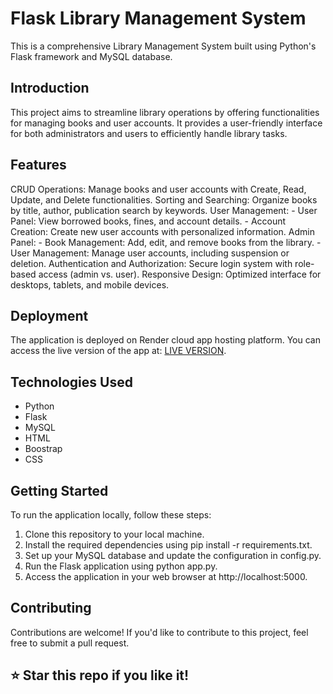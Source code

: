 # Flask Library Management System

This is a comprehensive Library Management System built using Python's Flask framework and MySQL database.

## Introduction

This project aims to streamline library operations by offering functionalities for managing books and user accounts. It provides a user-friendly interface for both administrators and users to efficiently handle library tasks.

## Features

  CRUD Operations: Manage books and user accounts with Create, Read, Update, and Delete functionalities.
  Sorting and Searching: Organize books by title, author, publication search by keywords.
  User Management:
    - User Panel: View borrowed books, fines, and account details.
    - Account Creation: Create new user accounts with personalized information.
  Admin Panel:
    - Book Management: Add, edit, and remove books from the library.
    - User Management: Manage user accounts, including suspension or deletion.
  Authentication and Authorization: Secure login system with role-based access (admin vs. user).
  Responsive Design: Optimized interface for desktops, tablets, and mobile devices.

## Deployment

The application is deployed on Render cloud app hosting platform. You can access the live version of the app at: [LIVE VERSION](https://lms-by-vinz.onrender.com).


## Technologies Used

- Python
- Flask
- MySQL
- HTML
- Boostrap
- CSS

## Getting Started

To run the application locally, follow these steps:

1. Clone this repository to your local machine.
2. Install the required dependencies using pip install -r requirements.txt.
3. Set up your MySQL database and update the configuration in config.py.
4. Run the Flask application using python app.py.
5. Access the application in your web browser at http://localhost:5000.

## Contributing

Contributions are welcome! If you'd like to contribute to this project, feel free to submit a pull request.

## ⭐️ Star this repo if you like it!
